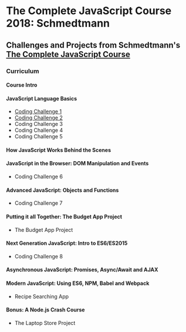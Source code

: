 # The Complete JavaScript Course 2018: Schmedtmann

## Challenges and Projects from Schmedtmann's [The Complete JavaScript Course](https://www.udemy.com/the-complete-javascript-course/learn/v4/overview)

### Curriculum

#### Course Intro
#### JavaScript Language Basics
* [Coding Challenge 1](https://github.com/romeojeremiah/Complete_Javascript_Course_Schmedtmann/blob/master/codingChallenge1.js)
* [Coding Challenge 2](https://github.com/romeojeremiah/Complete_Javascript_Course_Schmedtmann/blob/master/codingChallenge2.js)
* Coding Challenge 3
* Coding Challenge 4
* Coding Challenge 5
#### How JavaScript Works Behind the Scenes
#### JavaScript in the Browser: DOM Manipulation and Events
* Coding Challenge 6
#### Advanced JavaScript: Objects and Functions
* Coding Challenge 7
#### Putting it all Together: The Budget App Project
* The Budget App Project
#### Next Generation JavaScript: Intro to ES6/ES2015
* Coding Challenge 8
#### Asynchronous JavaScript: Promises, Async/Await and AJAX
#### Modern JavaScript: Using ES6, NPM, Babel and Webpack
* Recipe Searching App
#### Bonus: A Node.js Crash Course
* The Laptop Store Project






